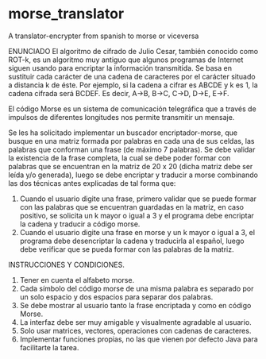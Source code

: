 # morse_translator
A translator-encrypter from spanish to morse or viceversa

ENUNCIADO
El algoritmo de cifrado de Julio Cesar, también conocido como ROT-k, es un algoritmo
muy antiguo que algunos programas de Internet siguen usando para encriptar la
información transmitida. Se basa en sustituir cada carácter de una cadena de
caracteres por el carácter situado a distancia k de éste. Por ejemplo, si la cadena a
cifrar es ABCDE y k es 1, la cadena cifrada será BCDEF. Es decir, A->B, B->C, C->D, D->E, E->F.

El código Morse es un sistema de comunicación telegráfica que a través de impulsos
de diferentes longitudes nos permite transmitir un mensaje.

Se les ha solicitado implementar un buscador encriptador-morse, que busque en una
matriz formada por palabras en cada una de sus celdas, las palabras que conforman
una frase (de máximo 7 palabras). Se debe validar la existencia de la frase completa,
la cual se debe poder formar con palabras que se encuentran en la matriz de 20 x 20
(dicha matriz debe ser leída y/o generada), luego se debe encriptar y traducir a morse
combinando las dos técnicas antes explicadas de tal forma que:
1. Cuando el usuario digite una frase, primero validar que se puede formar con
las palabras que se encuentran guardadas en la matriz, en caso positivo, se
solicita un k mayor o igual a 3 y el programa debe encriptar la cadena y traducir
a código morse.
2. Cuando el usuario digite una frase en morse y un k mayor o igual a 3, el
programa debe desencriptar la cadena y traducirla al español, luego debe
verificar que se pueda formar con las palabras de la matriz.

INSTRUCCIONES Y CONDICIONES.
1. Tener en cuenta el alfabeto morse.
2. Cada símbolo del código morse de una misma palabra es separado por un solo
espacio y dos espacios para separar dos palabras.
3. Se debe mostrar al usuario tanto la frase encriptada y como en código Morse.
4. La interfaz debe ser muy amigable y visualmente agradable al usuario.
5. Solo usar matrices, vectores, operaciones con cadenas de caracteres.
6. Implementar funciones propias, no las que vienen por defecto Java para facilitarte la tarea.
